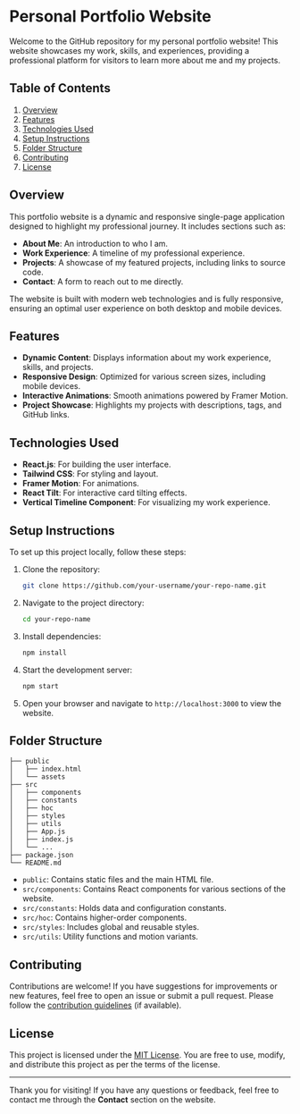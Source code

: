 # Personal Portfolio Website

Welcome to the GitHub repository for my personal portfolio website! This website showcases my work, skills, and experiences, providing a professional platform for visitors to learn more about me and my projects.

## Table of Contents

1. [Overview](#overview)
2. [Features](#features)
3. [Technologies Used](#technologies-used)
4. [Setup Instructions](#setup-instructions)
5. [Folder Structure](#folder-structure)
6. [Contributing](#contributing)
7. [License](#license)

## Overview

This portfolio website is a dynamic and responsive single-page application designed to highlight my professional journey. It includes sections such as:
- **About Me**: An introduction to who I am.
- **Work Experience**: A timeline of my professional experience.
- **Projects**: A showcase of my featured projects, including links to source code.
- **Contact**: A form to reach out to me directly.

The website is built with modern web technologies and is fully responsive, ensuring an optimal user experience on both desktop and mobile devices.

## Features

- **Dynamic Content**: Displays information about my work experience, skills, and projects.
- **Responsive Design**: Optimized for various screen sizes, including mobile devices.
- **Interactive Animations**: Smooth animations powered by Framer Motion.
- **Project Showcase**: Highlights my projects with descriptions, tags, and GitHub links.

## Technologies Used

- **React.js**: For building the user interface.
- **Tailwind CSS**: For styling and layout.
- **Framer Motion**: For animations.
- **React Tilt**: For interactive card tilting effects.
- **Vertical Timeline Component**: For visualizing my work experience.

## Setup Instructions

To set up this project locally, follow these steps:

1. Clone the repository:
   ```bash
   git clone https://github.com/your-username/your-repo-name.git
   ```

2. Navigate to the project directory:
   ```bash
   cd your-repo-name
   ```

3. Install dependencies:
   ```bash
   npm install
   ```

4. Start the development server:
   ```bash
   npm start
   ```

5. Open your browser and navigate to `http://localhost:3000` to view the website.

## Folder Structure

```
├── public
│   ├── index.html
│   └── assets
├── src
│   ├── components
│   ├── constants
│   ├── hoc
│   ├── styles
│   ├── utils
│   ├── App.js
│   ├── index.js
│   └── ...
├── package.json
└── README.md
```

- `public`: Contains static files and the main HTML file.
- `src/components`: Contains React components for various sections of the website.
- `src/constants`: Holds data and configuration constants.
- `src/hoc`: Contains higher-order components.
- `src/styles`: Includes global and reusable styles.
- `src/utils`: Utility functions and motion variants.

## Contributing

Contributions are welcome! If you have suggestions for improvements or new features, feel free to open an issue or submit a pull request. Please follow the [contribution guidelines](CONTRIBUTING.md) (if available).

## License

This project is licensed under the [MIT License](LICENSE). You are free to use, modify, and distribute this project as per the terms of the license.

---

Thank you for visiting! If you have any questions or feedback, feel free to contact me through the **Contact** section on the website.


